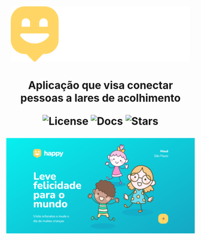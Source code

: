<h1 align="center">
  <img src="/public/images/logo.svg" alt="logo"/>
</h1>

  <h1 align="center">
  Aplicação que visa conectar pessoas a lares de acolhimento
  
  <p>
    <img src="https://img.shields.io/static/v1?label=license&message=MIT&color=8257E6&labelColor=121214" alt="License">
    <img src="https://img.shields.io/static/v1?label=docs&message=100%&color=8257E6&labelColor=121214" alt="Docs">
    <img src="https://img.shields.io/github/stars/P728/nlw_discovery_appHappy?label=stars&message=MIT&color=8257E6&labelColor=121214" alt="Stars"> 
  </p>
  </h1>

![Screenshot](/print/print_home.png)

